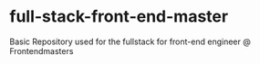 # full-stack-front-end-master
Basic Repository used for the fullstack for front-end engineer @ Frontendmasters
